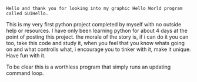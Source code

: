 	Hello and thank you for looking into my graphic Hello World program called GUIHello. 
This is my very first python project completed by myself with no outside help or resources.
I have only been learning python for about 4 days at the point of posting this project.
the morale of the story is, if i can do it you can too, take this code and study it, 
when you feel that you know whats going on and what controlls what, i encourage you 
to tinker with it, make it unique. Have fun with it.

To be clear this is a worthless program that simply runs an updating command loop.